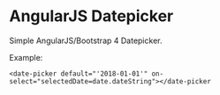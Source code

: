 # AngularJS Datepicker
Simple AngularJS/Bootstrap 4 Datepicker.

Example:
```
<date-picker default="'2018-01-01'" on-select="selectedDate=date.dateString"></date-picker
```
